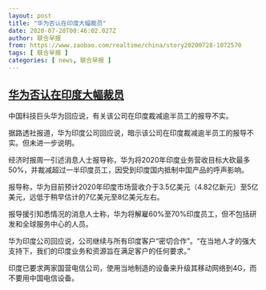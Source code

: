 ```yaml
---
layout: post
title: "华为否认在印度大幅裁员"
date: 2020-07-28T00:46:02.027Z
author: 联合早报
from: https://www.zaobao.com/realtime/china/story20200728-1072570
tags: [ 联合早报 ]
categories: [ news, 联合早报 ]
---
```

<!--1595924880000-->
[华为否认在印度大幅裁员](https://www.zaobao.com/realtime/china/story20200728-1072570)
------

<div>
<p>中国科技巨头华为回应说，有关该公司在印度裁减逾半员工的报导不实。</p><p>据路透社报道，华为印度公司回应说，暗示该公司在印度裁减逾半员工的报导不实。但未进一步说明。</p><p>经济时报周一引述消息人士报导称，华为将2020年印度业务营收目标大砍最多50%，并裁减超过一半印度员工，因受到印度国内抵制中国产品的呼声影响。</p><section id="imu"><div id="dfp-ad-imu1-wrapper" class="dfp-tag-wrapper"><div id="dfp-ad-imu1" class="dfp-tag-wrapper"></div></div></section><p>报导称，华为目前预计2020年印度市场营收介于3.5亿美元（4.82亿新元）至5亿美元，远低于稍早估计的7亿美元至8亿美元左右。</p><p>报导援引知悉情况的消息人士称，华为将解雇60%至70%印度员工，但不包括研发和全球服务中心的人员。</p><p>华为印度公司回应说，公司继续与所有印度客户“密切合作”。“在当地人才的强大支持下，我们的印度业务和资源旨在满足客户的任何要求。”</p><p>印度已要求两家国营电信公司，使用当地制造的设备来升级其移动网络到4G，而不要用中国电信设备。</p><div id="innity-in-post"></div><div id="dfp-ad-midarticlespecial-wrapper" class="dfp-tag-wrapper"><div id="dfp-ad-midarticlespecial" class="dfp-tag-wrapper"></div></div>
</div>
